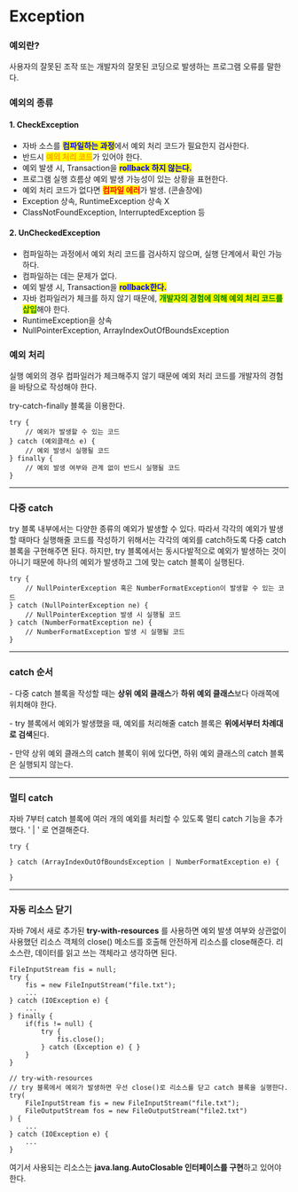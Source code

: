 # Exception

### **예외란?**

사용자의 잘못된 조작 또는 개발자의 잘못된 코딩으로 발생하는 프로그램 오류를 말한다.



### **예외의 종류**

#### 1. CheckException

* 자바 소스를 <mark style="color:blue;">**컴파일하는 과정**</mark>에서 예외 처리 코드가 필요한지 검사한다.
* 반드시 <mark style="color:orange;">**예외 처리 코드**</mark>가 있어야 한다.
* 예외 발생 시, Transaction을 <mark style="color:blue;">**rollback 하지 않는다.**</mark>
* 프로그램 실행 흐름상 예외 발생 가능성이 있는 상황을 표현한다.
* 예외 처리 코드가 없다면 <mark style="color:red;">**컴파일 에러**</mark>가 발생. (콘솔창에)
* Exception 상속, RuntimeException 상속 X
* ClassNotFoundException, InterruptedException 등

#### 2. UnCheckedException

* 컴파일하는 과정에서 예외 처리 코드를 검사하지 않으며, 실행 단계에서 확인 가능하다.
* 컴파일하는 데는 문제가 없다.
* 예외 발생 시, Transaction을 <mark style="color:blue;">**rollback한다.**</mark>
* 자바 컴파일러가 체크를 하지 않기 때문에, <mark style="color:green;">**개발자의 경험에 의해 예외 처리 코드를 삽입**</mark>해야 한다.
* RuntimeException을 상속
* NullPointerException, ArrayIndexOutOfBoundsException 



### **예외 처리**

실행 예외의 경우 컴파일러가 체크해주지 않기 때문에 예외 처리 코드를 개발자의 경험을 바탕으로 작성해야 한다.

try-catch-finally 블록을 이용한다. 

```
try {
	// 예외가 발생할 수 있는 코드
} catch (예외클래스 e) {
	// 예외 발생시 실행될 코드
} finally {
	// 예외 발생 여부와 관계 없이 반드시 실행될 코드
}
```

****

### **다중 catch**

try 블록 내부에서는 다양한 종류의 예외가 발생할 수 있다. 따라서 각각의 예외가 발생할 때마다 실행해줄 코드를 작성하기 위해서는 각각의 예외를 catch하도록 다중 catch 블록을 구현해주면 된다. 하지만, try 블록에서는 동시다발적으로 예외가 발생하는 것이 아니기 때문에 하나의 예외가 발생하고 그에 맞는 catch 블록이 실행된다.

```
try {
	// NullPointerException 혹은 NumberFormatException이 발생할 수 있는 코드
} catch (NullPointerException ne) {
	// NullPointerException 발생 시 실행될 코드
} catch (NumberFormatException ne) {
	// NumberFormatException 발생 시 실행될 코드
}
```

****

### **catch 순서**

\- 다중 catch 블록을 작성할 때는 **상위 예외 클래스**가 **하위 예외 클래스**보다 아래쪽에 위치해야 한다. 

\- try 블록에서 예외가 발생했을 때, 예외를 처리해줄 catch 블록은 **위에서부터 차례대로 검색**된다.

\- 만약 상위 예외 클래스의 catch 블록이 위에 있다면, 하위 예외 클래스의 catch 블록은 실행되지 않는다.

****

### **멀티 catch**

자바 7부터 catch 블록에 여러 개의 예외를 처리할 수 있도록 멀티 catch 기능을 추가했다. ' | ' 로 연결해준다.

```
try {

} catch (ArrayIndexOutOfBoundsException | NumberFormatException e) {
	
}
```

****

### **자동 리소스 닫기**

자바 7에서 새로 추가된 **try-with-resources** 를 사용하면 예외 발생 여부와 상관없이 사용했던 리소스 객체의 close() 메소드를 호출해 안전하게 리소스를 close해준다. 리소스란, 데이터를 읽고 쓰는 객체라고 생각하면 된다.

```
FileInputStream fis = null;
try {
	fis = new FileInputStream("file.txt");
	...
} catch (IOException e) {
	...
} finally {
	if(fis != null) {
    	try {
        	fis.close();
        } catch (Exception e) { }
    }
}

// try-with-resources
// try 블록에서 예외가 발생하면 우선 close()로 리소스를 닫고 catch 블록을 실행한다.
try(
    FileInputStream fis = new FileInputStream("file.txt");
    FileOutputStream fos = new FileOutputStream("file2.txt")
) {
	...
} catch (IOException e) {
	...
}
```

여기서 사용되는 리소스는 **java.lang.AutoClosable 인터페이스를 구현**하고 있어야 한다.
